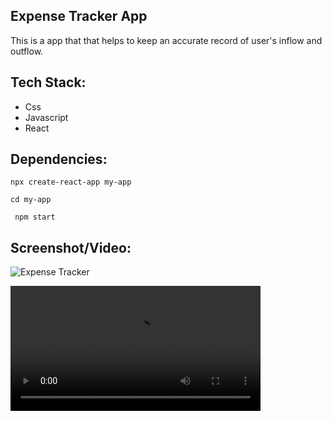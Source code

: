 ## Expense Tracker App

This is a app that that helps to keep an accurate record of user's inflow and outflow.

<h2>Tech Stack:</h2>
<ul>

<li>Css</li>
<li>Javascript</li>
<li>React</li>

</ul>

<h2>Dependencies:</h2>

  ```
  npx create-react-app my-app
  ```

  ```
  cd my-app
  ```

 ```
  npm start
  ```

<h2>Screenshot/Video:</h2>

![Expense Tracker](https://user-images.githubusercontent.com/72568715/163043423-e9fc53c8-0ede-474d-94e5-5138ba7544c7.PNG)


<video src="https://user-images.githubusercontent.com/72568715/163043519-48a1566a-52df-49ab-b9c4-b06b354ad455.mp4" width="400"></video>

